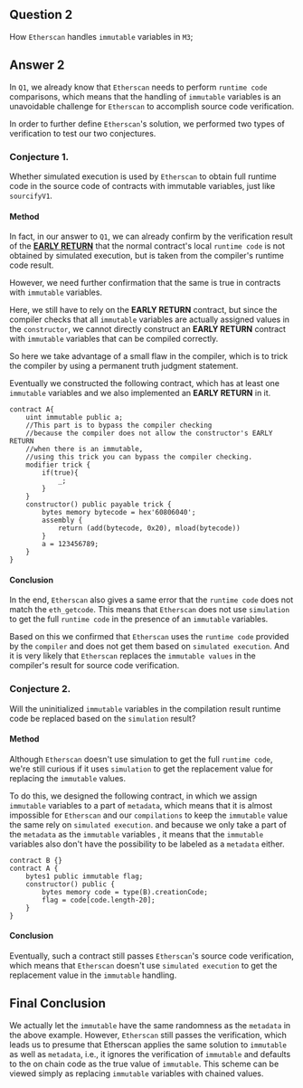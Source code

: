 ## Question 2
How `Etherscan` handles `immutable` variables in `M3`;
## Answer 2

In `Q1`, we already know that `Etherscan` needs to perform `runtime code` comparisons, which means that the handling of `immutable` variables is an unavoidable challenge for `Etherscan` to accomplish source code verification.

In order to further define `Etherscan`'s solution, we performed two types of verification to test our two conjectures.

### **Conjecture 1.** 
 Whether simulated execution is used by `Etherscan` to obtain full runtime code in the source code of contracts with immutable variables, just like `sourcifyV1`.

#### Method
In fact, in our answer to `Q1`, we can already confirm by the verification result of the [**EARLY RETURN**](../test_runtime_bytecode/test_temple.sol) that the normal contract's local `runtime code` is not obtained by simulated execution, but is taken from the compiler's runtime code result.

However, we need further confirmation that the same is true in contracts with `immutable` variables.

Here, we still have to rely on the **EARLY RETURN** contract, but since the compiler checks that all `immutable` variables are actually assigned values in the `constructor`, we cannot directly construct an **EARLY RETURN** contract with `immutable` variables that can be compiled correctly.

So here we take advantage of a small flaw in the compiler, which is to trick the compiler by using a permanent truth judgment statement.

Eventually we constructed the following contract, which has at least one `immutable` variables and we also implemented an **EARLY RETURN** in it.
```solidity
contract A{
    uint immutable public a;
    //This part is to bypass the compiler checking 
    //because the compiler does not allow the constructor's EARLY RETURN 
    //when there is an immutable, 
    //using this trick you can bypass the compiler checking.
    modifier trick {
        if(true){
            _;
        }
    }
    constructor() public payable trick {
        bytes memory bytecode = hex'60806040';
        assembly {
            return (add(bytecode, 0x20), mload(bytecode))
        }
        a = 123456789;
    }
}
```
#### Conclusion
In the end, `Etherscan` also gives a same error that the `runtime code` does not match the `eth_getcode`. This means that `Etherscan` does not use `simulation` to get the full `runtime code` in the presence of an `immutable` variables.

Based on this we confirmed that `Etherscan` uses the `runtime code` provided by the `compiler` and does not get them based on `simulated execution`. And it is very likely that `Etherscan` replaces the `immutable values` in the compiler's result for source code verification.


### **Conjecture 2.** 
Will the uninitialized `immutable` variables in the compilation result runtime code be replaced based on the `simulation` result?

#### Method
Although `Etherscan` doesn't use simulation to get the full `runtime code`, we're still curious if it uses `simulation` to get the replacement value for replacing the `immutable` values.

To do this, we designed the following contract, in which we assign `immutable` variables to a part of `metadata`, which means that it is almost impossible for `Etherscan` and our `compilations`  to keep the `immutable` value the same rely on `simulated execution`.  and because we only take a part of the `metadata` as the `immutable` variables , it means that the `immutable` variables also don't have the possibility to be labeled as a `metadata` either.

```solidity
contract B {}
contract A {
    bytes1 public immutable flag;
    constructor() public {
        bytes memory code = type(B).creationCode;
        flag = code[code.length-20];
    }
}

```
#### Conclusion

Eventually, such a contract still passes `Etherscan`'s source code verification, which means that `Etherscan` doesn't use `simulated execution` to get the replacement value in the `immutable` handling.

## Final Conclusion
We actually let the `immutable` have the same randomness as the `metadata` in the above example. However, `Etherscan` still passes the verification, which leads us to presume that Etherscan applies the same solution to `immutable` as well as `metadata`, i.e., it ignores the verification of `immutable` and defaults to the on chain code as the true value of `immutable`. 
This scheme can be viewed simply as replacing `immutable` variables with chained values.
